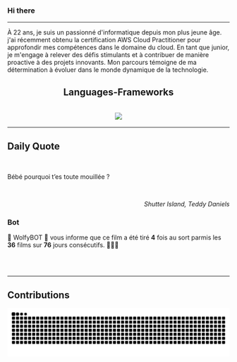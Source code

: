 ### Hi there
<hr/>
<p>
 À 22 ans, je suis un passionné d'informatique depuis mon plus jeune âge. j'ai récemment obtenu la certification AWS Cloud Practitioner pour approfondir mes compétences dans le domaine du cloud. En tant que junior, je m'engage à relever des défis stimulants et à contribuer de manière proactive à des projets innovants. Mon parcours témoigne de ma détermination à évoluer dans le monde dynamique de la technologie.
</p>
<h2 align="center">
 Languages-Frameworks
</h2>
<br/>
<div align="center">
 <a href="https://skillicons.dev">
  <img src="https://skillicons.dev/icons?i=aws,linux,docker,python,django,html,css,bootstrap,javascript,github"/>
 </a>
</div>
<hr/>
<div>
 <h2>
  Daily Quote
 </h2>
 <br/>
 <div>
  <p id="quote">
   Bébé pourquoi t’es toute mouillée ?
  </p>
 </div>
 <br>
  <div align="right">
   <p id="movie" style="text-align: right; font-style: italic;">
    Shutter Island, Teddy Daniels
   </p>
  </div>
  <div>
   <h3>
    Bot
   </h3>
   <p id="bot">
    🤖 WolfyBOT 🤖 vous informe que ce film a été tiré <b>4</b> fois au sort parmis les <b>36</b> films sur <b>76</b> jours consécutifs. 🎲🎲🎲
   </p>
  </div>
  <br/>
 </br>
</div>
<hr/>
<div>
 <h2>
  Contributions
 </h2>
 <img alt="snake gif" src="https://github.com/Loupthevenin/Loupthevenin/blob/output/github-contribution-grid-snake-dark.svg"/>
</div>
